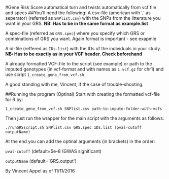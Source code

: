 #Gene Risk Score automatical turn and twists automatically from vcf file and specs
##You'll need the following:
A csv-file (american with ',' as seperator) (referred as `SNPlist.csv`) with the SNPs from the litterature you want in your GRS. **NB: Has to be in the same format as example.list**

A spec-file (referred as `GRS.spec`) where you specify which GRS or combinations of GRS you want. Again format is important - see exapmle

A id-file (reffered as `IDs.list`) with the IDs of the individuals in your study. **NB: Has to be exactly as in your VCF header. Check beforehand**

A already formatted VCF-file to the script (see example) or path to the imputed genotypes (in vcf-format and with names as `1.vcf.gz` for chr1) and use script
`1_create_geno_from_vcf.sh`

A good standing with me, Vincent, if the case of trouble-shooting.

##Running the program
(Optinal) Start with creating the formatted vcf-file for R by:

`1_create_geno_from_vcf.sh SNPlist.csv path-to-impute-folder-with-vcfs`

Then just run the wrapper for the main script with the arguments as follows:

`./runGRSscript.sh SNPlist.csv GRS.spec IDs.list (pval-cutoff outputName)`

At the end you can add the optinal arguments (in brackets) in the order:

`pval-cutoff` (default=5e-8 (GWAS significant)

`outputName` (default='GRS.output')

By Vincent Appel as of 11/11/2016
